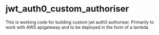 # jwt_auth0_custom_authoriser
This is working code for building custom jwt auth0 authoriser. Primarily to work with AWS apigateway and to be deployed in the form of a lambda